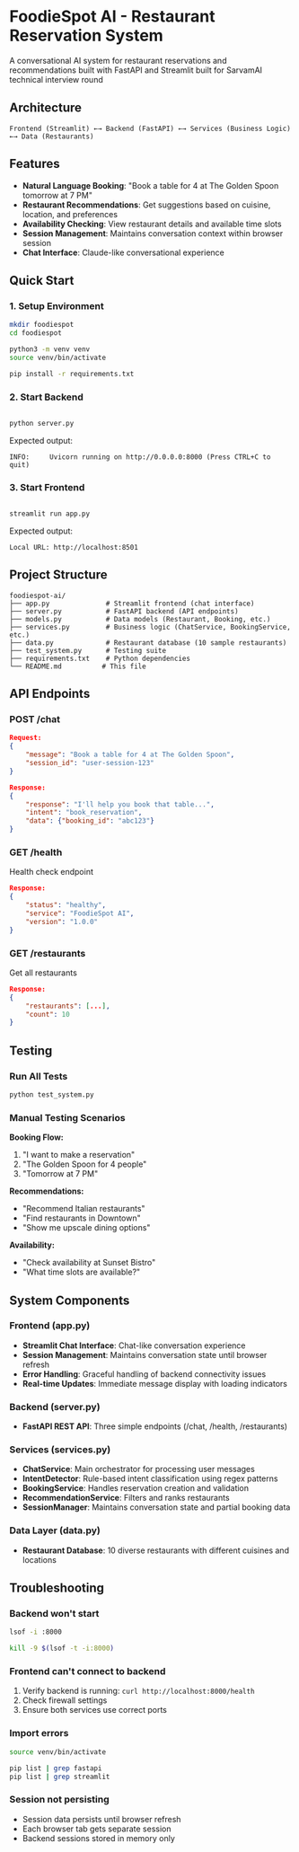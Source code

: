 # FoodieSpot AI - Restaurant Reservation System

A conversational AI system for restaurant reservations and recommendations built with FastAPI and Streamlit built for SarvamAI technical interview round

## Architecture

```
Frontend (Streamlit) ←→ Backend (FastAPI) ←→ Services (Business Logic) ←→ Data (Restaurants)
```

## Features

- **Natural Language Booking**: "Book a table for 4 at The Golden Spoon tomorrow at 7 PM"
- **Restaurant Recommendations**: Get suggestions based on cuisine, location, and preferences  
- **Availability Checking**: View restaurant details and available time slots
- **Session Management**: Maintains conversation context within browser session
- **Chat Interface**: Claude-like conversational experience

## Quick Start

### 1. Setup Environment

```bash
mkdir foodiespot
cd foodiespot

python3 -m venv venv
source venv/bin/activate

pip install -r requirements.txt
```

### 2. Start Backend

```bash

python server.py
```

Expected output:
```
INFO:     Uvicorn running on http://0.0.0.0:8000 (Press CTRL+C to quit)
```

### 3. Start Frontend

```bash

streamlit run app.py
```

Expected output:
```
Local URL: http://localhost:8501
```

## Project Structure

```
foodiespot-ai/
├── app.py              # Streamlit frontend (chat interface)
├── server.py           # FastAPI backend (API endpoints)  
├── models.py           # Data models (Restaurant, Booking, etc.)
├── services.py         # Business logic (ChatService, BookingService, etc.)
├── data.py             # Restaurant database (10 sample restaurants)
├── test_system.py      # Testing suite
├── requirements.txt    # Python dependencies
└── README.md          # This file
```

## API Endpoints

### POST /chat

```json
Request:
{
    "message": "Book a table for 4 at The Golden Spoon",
    "session_id": "user-session-123"
}

Response:
{
    "response": "I'll help you book that table...",
    "intent": "book_reservation", 
    "data": {"booking_id": "abc123"}
}
```

### GET /health
Health check endpoint
```json
Response:
{
    "status": "healthy",
    "service": "FoodieSpot AI",
    "version": "1.0.0"
}
```

### GET /restaurants
Get all restaurants
```json
Response:
{
    "restaurants": [...],
    "count": 10
}
```

## Testing

### Run All Tests
```bash
python test_system.py
```

### Manual Testing Scenarios

**Booking Flow:**
1. "I want to make a reservation"
2. "The Golden Spoon for 4 people"  
3. "Tomorrow at 7 PM"

**Recommendations:**
- "Recommend Italian restaurants"
- "Find restaurants in Downtown"
- "Show me upscale dining options"

**Availability:**
- "Check availability at Sunset Bistro"
- "What time slots are available?"

## System Components

### Frontend (app.py)
- **Streamlit Chat Interface**: Chat-like conversation experience
- **Session Management**: Maintains conversation state until browser refresh
- **Error Handling**: Graceful handling of backend connectivity issues
- **Real-time Updates**: Immediate message display with loading indicators

### Backend (server.py)  
- **FastAPI REST API**: Three simple endpoints (/chat, /health, /restaurants)

### Services (services.py)
- **ChatService**: Main orchestrator for processing user messages
- **IntentDetector**: Rule-based intent classification using regex patterns
- **BookingService**: Handles reservation creation and validation
- **RecommendationService**: Filters and ranks restaurants
- **SessionManager**: Maintains conversation state and partial booking data

### Data Layer (data.py)
- **Restaurant Database**: 10 diverse restaurants with different cuisines and locations

## Troubleshooting

### Backend won't start
```bash
lsof -i :8000

kill -9 $(lsof -t -i:8000)
```

### Frontend can't connect to backend
1. Verify backend is running: `curl http://localhost:8000/health`
2. Check firewall settings
3. Ensure both services use correct ports

### Import errors
```bash
source venv/bin/activate

pip list | grep fastapi
pip list | grep streamlit
```

### Session not persisting
- Session data persists until browser refresh
- Each browser tab gets separate session
- Backend sessions stored in memory only

